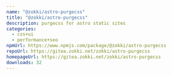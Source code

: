 ```yaml
---
name: "@zokki/astro-purgecss"
title: "@zokki/astro-purgecss"
description: purgecss for astro static sites
categories:
  - css+ui
  - performance+seo
npmUrl: https://www.npmjs.com/package/@zokki/astro-purgecss
repoUrl: https://gitea.zokki.net/zokki/astro-purgecss
homepageUrl: https://gitea.zokki.net/zokki/astro-purgecss
downloads: 32
---
```

